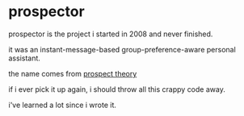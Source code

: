 prospector
==========

prospector is the project i started in 2008 and never finished.

it was an instant-message-based group-preference-aware personal assistant.

the name comes from [prospect theory](http://en.wikipedia.org/wiki/Prospect_theory)

if i ever pick it up again, i should throw all this crappy code away.

i've learned a lot since i wrote it.
